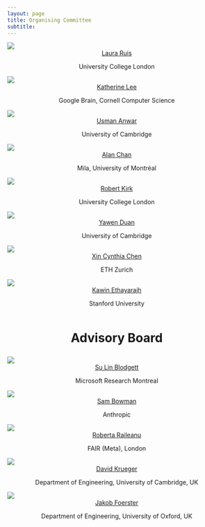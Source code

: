 ```yaml
---
layout: page
title: Organising Committee
subtitle: 
---
```


<div class="container">
  <div class="row">
    <div class="col-sm">
      <img class="organiser-img" src='/assets/img/404-southpark.jpg'>
      <div class="organiser-name" style="text-align: center;"> <a href="https://www.lauraruis.com/">Laura Ruis</a> <br> <p class='speaker-affiliation'> University College London</p></div>
    </div>
    <div class="col-sm">
      <img class="organiser-img" src='/assets/img/404-southpark.jpg'>
      <div class="organiser-name" style="text-align: center;"> <a href="https://katelee168.github.io">Katherine Lee</a> <br> <p class='speaker-affiliation'> Google Brain, Cornell Computer Science</p></div>
    </div>
    <div class="col-sm">
      <img class="organiser-img" src='/assets/img/404-southpark.jpg'>
      <div class="organiser-name" style="text-align: center;"> <a href="http://www.uanwar.com">Usman Anwar</a> <br> <p class='speaker-affiliation'> University of Cambridge</p></div>
    </div>
  </div>
    <div class="row">
    <div class="col-sm">
      <img class="organiser-img" src='/assets/img/404-southpark.jpg'>
      <div class="organiser-name" style="text-align: center;"> <a href="https://www.achan.ca/">Alan Chan</a> <br> <p class='speaker-affiliation'> Mila, University of Montréal</p></div>
    </div>
    <div class="col-sm">
      <img class="organiser-img" src='/assets/img/404-southpark.jpg'>
      <div class="organiser-name" style="text-align: center;"> <a href="https://robertkirk.github.io/">Robert Kirk</a> <br> <p class='speaker-affiliation'>University College London</p></div>
    </div>
    <div class="col-sm">
      <img class="organiser-img" src='/assets/img/404-southpark.jpg'>
      <div class="organiser-name" style="text-align: center;"> <a href="https://yawen-d.github.io/">Yawen Duan</a> <br> <p class='speaker-affiliation'> University of Cambridge</p></div>
    </div>
  </div>
	<div class="row">
    <div class="col-sm">
    	<img class="organiser-img" src='/assets/img/404-southpark.jpg'>
      <div class="organiser-name" style="text-align: center;"> <a href="https://www.xccyn.com">Xin Cynthia Chen</a> <br> <p class='speaker-affiliation'> ETH Zurich</p></div>
    </div>
    <div class="col-sm">
      <img class="organiser-img" src='/assets/img/404-southpark.jpg'>
      <div class="organiser-name" style="text-align: center;"> <a href="https://kawine.github.io/">Kawin Ethayarajh</a> <br> <p class='speaker-affiliation'> Stanford University</p></div>
    </div>
    <div class="col-sm">
      <img src=''>
    </div>
  </div>
</div>

<!-- <div class="container">
  <div class="row">
    <div class="col-sm">
      <img class="organiser-img" src='/assets/img/laetitia.png'>
      <div class="organiser-name" style="text-align: center;"> <a href="https://scholar.google.com/citations?user=pW-r5kcAAAAJ">Laetitia Teodorescu</a> <br> <p class='speaker-affiliation'> Inria</p></div>
    </div>
    <div class="col-sm">
      <img class="organiser-img" src='/assets/img/jelena.jpg'>
      <div class="organiser-name" style="text-align: center;"> <a href=" https://scholar.google.com/citations?user=zpil5xkAAAAJ"> Jelena Luketina</a> <br> <p class='speaker-affiliation'> University of Oxford</p></div>
    </div>
    <div class="col-sm">
      <img class="organiser-img" src='/assets/img/laura.jpg'>
      <div class="organiser-name" style="text-align: center;"> <a href="https://www.lauraruis.com/">Laura Ruis</a> <br> <p class='speaker-affiliation'> UCL</p></div>
    </div>
  </div>
    <div class="row">
    <div class="col-sm">
      <img class="organiser-img" src='/assets/img/tristan.jpg'>
      <div class="organiser-name" style="text-align: center;"> <a href="https://tristankarch.com/">Tristan Karch</a> <br> <p class='speaker-affiliation'> Inria</p></div>
    </div>
    <div class="col-sm">
      <img class="organiser-img" src='/assets/img/cedric.jpg'>
      <div class="organiser-name" style="text-align: center;"> <a href="https://ccolas.github.io/">Cédric Colas</a> <br> <p class='speaker-affiliation'>Inria</p></div>
    </div>
    <div class="col-sm">
      <img class="organiser-img" src='/assets/img/apjacob.jpg'>
      <div class="organiser-name" style="text-align: center;"> <a href="https://apjacob.me//">Athul Paul Jacob</a> <br> <p class='speaker-affiliation'> MIT</p></div>
    </div>
  </div>
	<div class="row">
    <div class="col-sm">
    	<img class="organiser-img" src='/assets/img/pratyusha.jpg'>
      <div class="organiser-name" style="text-align: center;"> <a href="https://pratyushasharma.github.io/">Pratyusha Sharma</a> <br> <p class='speaker-affiliation'>  MIT</p></div>
    </div>
    <div class="col-sm">
      <img class="organiser-img" src='/assets/img/paul.jpg'>
      <div class="organiser-name" style="text-align: center;"> <a href="https://mila.quebec/en/person/paul-barde/">Paul Barde</a> <br> <p class='speaker-affiliation'>  Mila</p></div>
    </div>
    <div class="col-sm">
      <img src=''>
    </div>
  </div>
</div> -->

<h1 style="text-align:center; margin-bottom:20pt; !important"> Advisory Board </h1>
<div class="container">
  <div class="row">
    <div class="col-sm">
      <img class="organiser-img" src='/assets/img/404-southpark.jpg'>
      <div class="organiser-name" style="text-align: center;"> <a href="https://sblodgett.github.io/">Su Lin Blodgett</a> <br> <p class='speaker-affiliation'> Microsoft Research Montreal</p></div>
    </div>
    <div class="col-sm">
      <img class="organiser-img" src='/assets/img/404-southpark.jpg'>
      <div class="organiser-name" style="text-align: center;"> <a href="https://cims.nyu.edu/~sbowman/"> Sam Bowman</a> <br> <p class='speaker-affiliation'> Anthropic</p></div>
    </div>
    <div class="col-sm">
      <img class="organiser-img" src='/assets/img/404-southpark.jpg'>
      <div class="organiser-name" style="text-align: center;"> <a href="https://rraileanu.github.io/">Roberta Raileanu</a> <br> <p class='speaker-affiliation'> FAIR (Meta), London</p></div>
    </div>
  </div>
  <div class="row">
    <div class="col-sm">
      <img class="organiser-img" src='/assets/img/404-southpark.jpg'>
      <div class="organiser-name" style="text-align: center;"> <a href="https://www.davidscottkrueger.com/">David Krueger</a> <br> <p class='speaker-affiliation'> Department of Engineering, University of Cambridge, UK</p></div>
    </div>
    <div class="col-sm">
      <img class="organiser-img" src='/assets/img/404-southpark.jpg'>
      <div class="organiser-name" style="text-align: center;"> <a href="https://www.jakobfoerster.com/">Jakob Foerster</a> <br> <p class='speaker-affiliation'> Department of Engineering, University of Oxford, UK</p></div>
    </div>
    <div class="col-sm">
      <!-- empty column -->
    </div>
  </div>
</div>


<!-- <h1 style="text-align:center; margin-bottom:20pt; !important"> Advisory Board </h1>
<div class="container">
  <div class="row">
    <div class="col-sm">
      <img class="organiser-img" src='/assets/img/tim.jpg'>
      <div class="organiser-name" style="text-align: center;"> <a href="https://rockt.github.io/">Tim Rocktäschel</a> <br>  <p class='speaker-affiliation'> UCL / Deepmind</p></div>
    </div>
    <div class="col-sm">
      <img class="organiser-img" src='/assets/img/jacob.jpg'>
      <div class="organiser-name" style="text-align: center;"> <a href="https://www.mit.edu/~jda/"> Jacob Andreas </a> <br> <p class='speaker-affiliation'> MIT </p></div>
    </div>
    <div class="col-sm">
      <img class="organiser-img" src='/assets/img/marc.jpg'>
      <div class="organiser-name" style="text-align: center;"> <a href="https://www.microsoft.com/en-us/research/people/macote/">Marc-Alexandre Côté</a> <br> <p class='speaker-affiliation'> Microsoft Research</p></div>
    </div>
  </div>
    <div class="row">
    <div class="col-sm">
    </div>
    <div class="col-sm">
      <img class="organiser-img" src='/assets/img/ed.jpg'>
      <div class="organiser-name" style="text-align: center;"> <a href="https://www.egrefen.com/">Edward Grefenstette</a> <br><p class='speaker-affiliation'>  UCL / Cohere</p>  </div>
    </div>
    <div class="col-sm">
    </div>
    </div>
 </div> -->